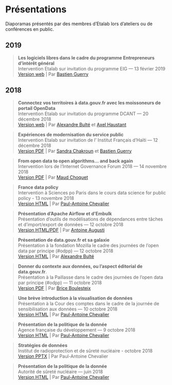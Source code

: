 # Présentations

Diaporamas présentés par des membres d’Etalab lors d’ateliers ou de conférences en public.

## 2019

> **Les logiciels libres dans le cadre du programme Entrepreneurs d’intérêt général**<br/>
> Intervention Etalab sur invitation du programme EIG — 13 février 2019<br/>[Version web](https://speakerdeck.com/bluehats/les-logiciels-libres-dans-le-cadre-du-programme-entrepreneur-dinteret-general) | Par
> [Bastien Guerry](https://github.com/bzg)

## 2018

> **Connectez vos territoires à data.gouv.fr avec les moissoneurs de portail OpenData**<br/>
> Intervention Etalab sur invitation du programme DCANT — 20 décembre 2018<br/>[Version web](https://pad.etalab.studio/p/S1sIwFwg4) | Par
> [Alexandre Bulté](https://github.com/abulte) et [Axel Haustant](https://github.com/noirbizarre)

> **Expériences de modernisation du service public**<br/>
> Intervention Etalab sur invitation de l’
> Institut Français d’Haïti — 12 décembre 2018<br/>[Version PDF](diaporamas/2018-12-12-etalab_dinsic_haiti.pdf) | Par
> [Sandra Chakroun](https://github.com/sandcha) et [Bastien Guerry](https://github.com/bzg)

> **From open data to open algorithms… and back again**<br/>
> Intervention lors de l’Internet Governance Forum 2018 — 14 novembre 2018<br/>[Version PDF](diaporamas/2018-11-13-IGF-open-data-open-algo.pdf) | Par [Maud Choquet](https://github.com/mchoquet)

> **France data policy**<br/>
> Intervention à Sciences po Paris dans le cours data science for public policy - 13 novembre 2018<br/>[Version HTML](https://etalab.github.io/etalab/diaporamas/slides-sciencespo.html) | Par [Paul-Antoine Chevalier](https://github.com/pachevalier)

> **Présentation d’Apache Airflow et d’Embulk**<br/>
> Présentation d’outils de modélisations de dépendances entre tâches et d’import/export de données — 12 octobre 2018<br/>[Version HTML/PDF](https://docs.google.com/presentation/d/1LxwJIA2BFbGtPtdaUaGp1mngYWUQDMrM1V3DZ8AneR0/edit) | Par [Antoine Augusti](https://github.com/AntoineAugusti)

> **Présentation de data.gouv.fr et sa galaxie**<br/>
> Présentation à la fondation Mozilla le cadre des journées de l’open data par principe (#odpp) — 12 octobre 2018<br/>[Version HTML](https://speakerdeck.com/abulte/data-dot-gouv-dot-fr-atelier-odpp-2018-10-12) | Par [Alexandre Bulté](https://github.com/abulte)

> **Donner du contexte aux données, ou l’aspect éditorial de data.gouv.fr**.<br/>
> Présentation à la Paillasse dans le cadre des journées de l’open data par principe (#odpp) — 11 octobre 2018<br/>[Version PDF](diaporamas/2018-10-11-atelier-edito-datagouvfr.pdf) | Par [Brice Boulesteix](https://github.com/bboulesteix)

> **Une brève introduction à la visualisation de données**<br/>
> Présentation à la Cour des comptes dans le cadre de la journée de sensibilisation aux données — 10 octobre 2018<br/>[Version HTML](https://etalab.github.io/etalab/diaporamas/slides-courdescomptes.html) | Par [Paul-Antoine Chevalier](https://github.com/pachevalier)

> **Présentation de la politique de la donnée**<br/>
> Agence française du développement — 9 octobre 2018<br/>[Version HTML](https://etalab.github.io/etalab/diaporamas/slides-afd.html) | Par [Paul-Antoine Chevalier](https://github.com/pachevalier)

> **Stratégies de données**<br/>
> Institut de radioprotection et de sûreté nucléaire - octobre 2018<br/>[Version PPTX](https://nextcloud.data.gouv.fr/s/byWCQaD7ETKWSF9) | Par Paul-Antoine Chevalier

> **Présentation de la politique de la donnée**<br/>
> Autorité de sûreté nucléaire — juin 2018<br/>[Version HTML](https://etalab.github.io/etalab/diaporamas/slides-asn.html) | Par [Paul-Antoine Chevalier](https://github.com/pachevalier)
